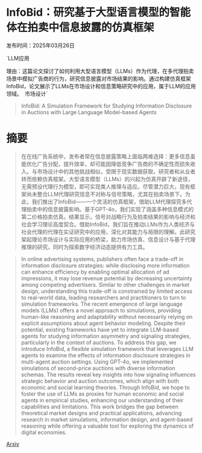 # InfoBid：研究基于大型语言模型的智能体在拍卖中信息披露的仿真框架

发布时间：2025年03月26日

`LLM应用

理由：这篇论文探讨了如何利用大型语言模型（LLMs）作为代理，在多代理拍卖场景中模拟广告商的行为，研究信息披露对市场结果的影响。通过构建仿真框架InfoBid，论文展示了LLMs在市场设计和信息策略研究中的应用，属于LLM的应用领域。` `市场设计`

> InfoBid: A Simulation Framework for Studying Information Disclosure in Auctions with Large Language Model-based Agents

# 摘要

> 在在线广告系统中，发布者常在信息披露策略上面临两难选择：更多信息虽能优化广告分配，提升效率，却可能因降低竞争广告商的不确定性而损失收入。与市场设计中的其他挑战相似，受限于现实数据获取，研究者和从业者转而依赖仿真框架。大型语言模型（LLMs）的兴起为仿真开辟了新途径，无需预设代理行为模型，即可实现类人推理与适应。尽管潜力巨大，现有框架尚未整合LLM代理研究信息不对称与信号策略，尤其在拍卖场景下。为此，我们推出了InfoBid——一个灵活的仿真框架，借助LLM代理探究多代理拍卖中的信息披露影响。基于GPT-4o，我们实现了涵盖多种信息模式的第二价格拍卖仿真。结果显示，信号对战略行为及拍卖结果的影响与经济和社会学习理论高度契合。借助InfoBid，我们旨在推动LLMs作为人类经济与社会代理的代理在实证研究中的应用，深化对其能力与局限的理解。此研究架起理论市场设计与实际应用的桥梁，助力市场仿真、信息设计与基于代理推理的研究，同时为探索数字经济动态提供有力工具。


> In online advertising systems, publishers often face a trade-off in information disclosure strategies: while disclosing more information can enhance efficiency by enabling optimal allocation of ad impressions, it may lose revenue potential by decreasing uncertainty among competing advertisers. Similar to other challenges in market design, understanding this trade-off is constrained by limited access to real-world data, leading researchers and practitioners to turn to simulation frameworks. The recent emergence of large language models (LLMs) offers a novel approach to simulations, providing human-like reasoning and adaptability without necessarily relying on explicit assumptions about agent behavior modeling. Despite their potential, existing frameworks have yet to integrate LLM-based agents for studying information asymmetry and signaling strategies, particularly in the context of auctions. To address this gap, we introduce InfoBid, a flexible simulation framework that leverages LLM agents to examine the effects of information disclosure strategies in multi-agent auction settings. Using GPT-4o, we implemented simulations of second-price auctions with diverse information schemas. The results reveal key insights into how signaling influences strategic behavior and auction outcomes, which align with both economic and social learning theories. Through InfoBid, we hope to foster the use of LLMs as proxies for human economic and social agents in empirical studies, enhancing our understanding of their capabilities and limitations. This work bridges the gap between theoretical market designs and practical applications, advancing research in market simulations, information design, and agent-based reasoning while offering a valuable tool for exploring the dynamics of digital economies.

[Arxiv](https://arxiv.org/abs/2503.22726)